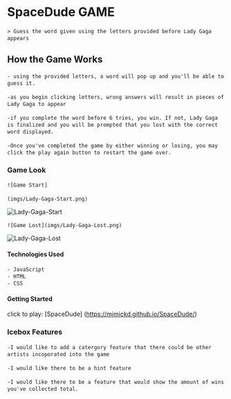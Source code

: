 # SpaceDude GAME

    > Guess the word given using the letters provided before Lady Gaga appears 

## How the Game Works 

    - using the provided letters, a word will pop up and you'll be able to guess it. 

    -as you begin clicking letters, wrong answers will result in pieces of Lady Gaga to appear 

    -if you complete the word before 6 tries, you win. If not, Lady Gaga is finalized and you will be prompted that you lost with the correct word displayed. 

    -Once you've completed the game by either winning or losing, you may click the play again button to restart the game over. 

### Game Look 
    ![Game Start]
    
    (imgs/Lady-Gaga-Start.png)
<img width="1206" alt="Lady-Gaga-Start" src="https://user-images.githubusercontent.com/108112112/215137671-e0cc342a-b30e-423b-9d48-d22fffd3c3e0.png">       

    ![Game Lost](imgs/Lady-Gaga-Lost.png)
   
<img width="1227" alt="Lady-Gaga-Lost" src="https://user-images.githubusercontent.com/108112112/215138350-03eda30b-357c-4b82-a71a-dc2d063b33e8.png">

#### Technologies Used 
    - JavaScript
    - HTML
    - CSS 

#### Getting Started 

click to play: [SpaceDude] (https://mjmickd.github.io/SpaceDude/)

### Icebox Features
    -I would like to add a catergory feature that there could be other artists incoporated into the game 

    -I would like there to be a hint feature 

    -I would like there to be a feature that would show the amount of wins you've collected total. 
